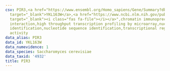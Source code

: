 ```yaml
---
csv: PIR3,<a href="https://www.ensembl.org/Homo_sapiens/Gene/Summary?db=core;g=YKL163W"
  target="_blank">YKL163W</a>,<a href="https://www.ncbi.nlm.nih.gov/pubmed/15169889"
  target="_blank"><i class="fas fa-file"></i></a>",chromatin immunoprecipitation assay,direct
  interaction,high throughput transcription profiling by microarray,nucleotide sequence
  identification,nucleotide sequence identification,transcriptional regulation,up-regulates
  activity
data_alias: PIR3
data_id: YKL163W
data_numevidence: 1
data_species: Saccharomyces cerevisiae
data_taxid: '4932'
title: PIR3
---
```


